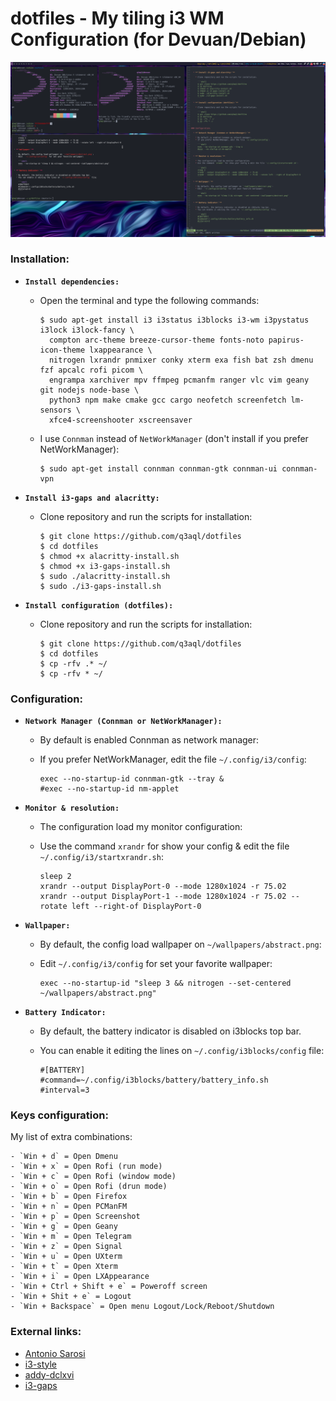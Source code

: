 dotfiles - My tiling i3 WM Configuration (for Devuan/Debian)
============================================================

![i3WM](examples/screenshot.png)

### Installation:

  * **`Install dependencies:`**
  
    * Open the terminal and type the following commands:
    
      ```shell
      $ sudo apt-get install i3 i3status i3blocks i3-wm i3pystatus i3lock i3lock-fancy \
        compton arc-theme breeze-cursor-theme fonts-noto papirus-icon-theme lxappearance \
        nitrogen lxrandr pnmixer conky xterm exa fish bat zsh dmenu fzf apcalc rofi picom \
        engrampa xarchiver mpv ffmpeg pcmanfm ranger vlc vim geany git nodejs node-base \
        python3 npm make cmake gcc cargo neofetch screenfetch lm-sensors \
        xfce4-screenshooter xscreensaver
      ````
    * I use `Connman` instead of `NetWorkManager` (don't install if you prefer NetWorkManager):

      ```shell
      $ sudo apt-get install connman connman-gtk connman-ui connman-vpn
      ````
      
  * **`Install i3-gaps and alacritty:`**
  
    * Clone repository and run the scripts for installation:

      ```shell
      $ git clone https://github.com/q3aql/dotfiles
      $ cd dotfiles
      $ chmod +x alacritty-install.sh
      $ chmod +x i3-gaps-install.sh
      $ sudo ./alacritty-install.sh
      $ sudo ./i3-gaps-install.sh
      ````

  * **`Install configuration (dotfiles):`**
  
    * Clone repository and run the scripts for installation:

      ```shell
      $ git clone https://github.com/q3aql/dotfiles
      $ cd dotfiles
      $ cp -rfv .* ~/
      $ cp -rfv * ~/
      ````

### Configuration:

  * **`Network Manager (Connman or NetWorkManager):`**
  
    * By default is enabled Connman as network manager:
    * If you prefer NetWorkManager, edit the file `~/.config/i3/config`:
    
      ```shell
      exec --no-startup-id connman-gtk --tray &
      #exec --no-startup-id nm-applet
      ````

  * **`Monitor & resolution:`**
  
    * The configuration load my monitor configuration:
    * Use the command `xrandr` for show your config & edit the file `~/.config/i3/startxrandr.sh`:
    
      ```shell
      sleep 2
      xrandr --output DisplayPort-0 --mode 1280x1024 -r 75.02
      xrandr --output DisplayPort-1 --mode 1280x1024 -r 75.02 --rotate left --right-of DisplayPort-0
      ````

  * **`Wallpaper:`**
  
    * By default, the config load wallpaper on `~/wallpapers/abstract.png`:
    * Edit  `~/.config/i3/config` for set your favorite wallpaper:
    
      ```shell
      exec --no-startup-id "sleep 3 && nitrogen --set-centered ~/wallpapers/abstract.png"
      ````

  * **`Battery Indicator:`**
  
    * By default, the battery indicator is disabled on i3blocks top bar.
    * You can enable it editing the lines on `~/.config/i3blocks/config` file:
    
      ```shell
      #[BATTERY]
      #command=~/.config/i3blocks/battery/battery_info.sh
      #interval=3
      ````

### Keys configuration:

My list of extra combinations:

    - `Win + d` = Open Dmenu
    - `Win + x` = Open Rofi (run mode)
    - `Win + c` = Open Rofi (window mode)
    - `Win + o` = Open Rofi (drun mode)
    - `Win + b` = Open Firefox
    - `Win + n` = Open PCManFM
    - `Win + p` = Open Screenshot
    - `Win + g` = Open Geany
    - `Win + m` = Open Telegram 
    - `Win + z` = Open Signal 
    - `Win + u` = Open UXterm
    - `Win + t` = Open Xterm
    - `Win + i` = Open LXAppearance
    - `Win + Ctrl + Shift + e` = Poweroff screen
    - `Win + Shit + e` = Logout
    - `Win + Backspace` = Open menu Logout/Lock/Reboot/Shutdown

### External links:

* [Antonio Sarosi](https://github.com/antoniosarosi/dotfiles/)
* [i3-style](https://github.com/altdesktop/i3-style)
* [addy-dclxvi](https://github.com/addy-dclxvi/i3-starterpack)
* [i3-gaps](https://github.com/Airblader/i3)
